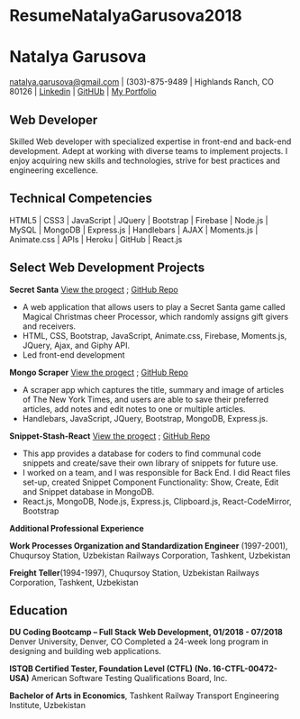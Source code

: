 # ResumeNatalyaGarusova2018

# Natalya Garusova
natalya.garusova@gmail.com | (303)-875-9489 | Highlands Ranch, CO 80126 |
[Linkedin]( https://www.linkedin.com/in/natalya-garusova6399/) |
[GitHUb]( https://github.com/NatalyaGar) |
[My Portfolio](https://natalyagar.github.io/My-Portfolio/)

##  Web Developer
Skilled Web developer with specialized expertise in front-end and back-end development. 
Adept at working with diverse teams to implement projects. I enjoy acquiring new skills and technologies, 
strive for best practices and engineering excellence.

**Technical Competencies**
------------------------------------
HTML5 | CSS3 | JavaScript | JQuery | Bootstrap | Firebase | Node.js | MySQL | MongoDB | Express.js | Handlebars | AJAX | Moments.js | Animate.css | APIs | Heroku | GitHub | React.js

## Select Web Development Projects

**Secret Santa** [View the progect](https://natalyagar.github.io/Secret-Santa/) ;
[GitHub Repo](https://github.com/NatalyaGar/Secret-Santa)
* A web application that allows users to play a Secret Santa game called Magical Christmas cheer Processor, which randomly assigns gift givers and receivers.
* HTML, CSS, Bootstrap, JavaScript, Animate.css, Firebase, Moments.js, JQuery, Ajax, and Giphy API. 
* Led front-end development

**Mongo Scraper** [View the progect](https://mongo-scraper-natalya.herokuapp.com/) ;
[GitHub Repo](https://github.com/NatalyaGar/Mongo)
* A scraper app which captures the title, summary and image of articles of The New York Times, and users are able to save their preferred articles, add notes and edit notes to one or multiple   articles. 
* Handlebars, JavaScript, JQuery, Bootstrap, MongoDB, Express.js.

**Snippet-Stash-React** [View the progect](https://snippetstash-mern.herokuapp.com/) ; [GitHub Repo](https://github.com/NatalyaGar/Snippet-Stash-React)
* This app provides a database for coders to find communal code snippets and create/save their own library of snippets for future use. 
* I worked on a team, and I was responsible for Back End. I did React files set-up, created Snippet Component Functionality: Show, Create, Edit and Snippet database in MongoDB. 
* React.js, MongoDB, Node.js, Express.js, Clipboard.js, React-CodeMirror, Bootstrap 

**Additional Professional Experience**

**Work Processes Organization and Standardization Engineer** (1997-2001),
Chuqursoy Station, Uzbekistan Railways Corporation, Tashkent, Uzbekistan

**Freight Teller**(1994-1997), 
Chuqursoy Station, Uzbekistan Railways Corporation, Tashkent, Uzbekistan

## Education

**DU Coding Bootcamp – Full Stack Web Development, 01/2018 - 07/2018**
                        Denver University, Denver, CO
Completed a 24-week long program in designing and building web applications. 

**ISTQB Certified Tester, Foundation Level (CTFL) (No. 16-CTFL-00472-USA)**
            American Software Testing Qualifications Board, Inc.

**Bachelor of Arts in Economics**, Tashkent Railway Transport Engineering Institute, Uzbekistan




